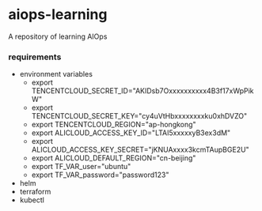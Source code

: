 # aiops-learning
A repository of learning AIOps
### requirements
- environment variables
  - export TENCENTCLOUD_SECRET_ID="AKIDsb7Oxxxxxxxxxx4B3f17xWpPikW"
  - export TENCENTCLOUD_SECRET_KEY="cy4uVtHbxxxxxxxxku0xhDVZO"
  - export TENCENTCLOUD_REGION="ap-hongkong"
  - export ALICLOUD_ACCESS_KEY_ID="LTAI5xxxxxyB3ex3dM"
  - export ALICLOUD_ACCESS_KEY_SECRET="jKNUAxxxx3kcmTAupBGE2U"
  - export ALICLOUD_DEFAULT_REGION="cn-beijing"
  - export TF_VAR_user="ubuntu"
  - export TF_VAR_password="password123"
- helm
- terraform
- kubectl

